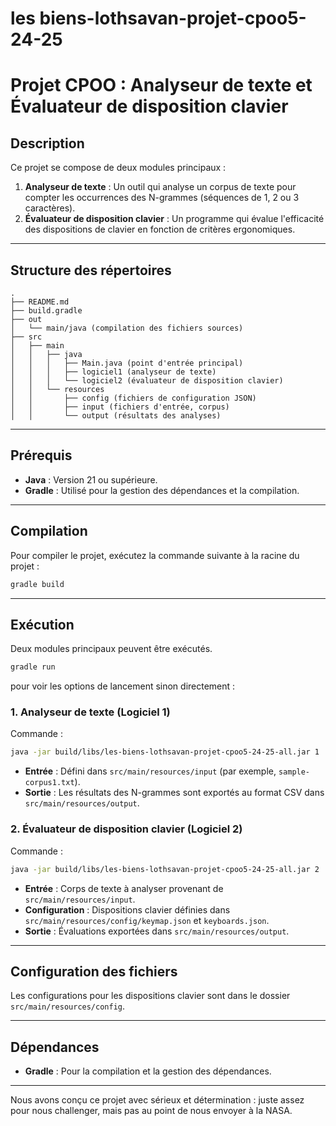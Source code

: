 # les biens-lothsavan-projet-cpoo5-24-25

# Projet CPOO : Analyseur de texte et Évaluateur de disposition clavier

## Description

Ce projet se compose de deux modules principaux :

1. **Analyseur de texte** : Un outil qui analyse un corpus de texte pour compter les occurrences des N-grammes (séquences de 1, 2 ou 3 caractères).
2. **Évaluateur de disposition clavier** : Un programme qui évalue l'efficacité des dispositions de clavier en fonction de critères ergonomiques.

---

## Structure des répertoires

```
.
├── README.md
├── build.gradle
├── out
│   └── main/java (compilation des fichiers sources)
├── src
│   ├── main
│   │   ├── java
│   │   │   ├── Main.java (point d'entrée principal)
│   │   │   ├── logiciel1 (analyseur de texte)
│   │   │   └── logiciel2 (évaluateur de disposition clavier)
│   │   └── resources
│   │       ├── config (fichiers de configuration JSON)
│   │       ├── input (fichiers d'entrée, corpus)
│   │       └── output (résultats des analyses)
```

---

## Prérequis

- **Java** : Version 21 ou supérieure.
- **Gradle** : Utilisé pour la gestion des dépendances et la compilation.

---

## Compilation

Pour compiler le projet, exécutez la commande suivante à la racine du projet :

```bash
gradle build
```

---

## Exécution

Deux modules principaux peuvent être exécutés.
```bash
gradle run
```
pour voir les options de lancement sinon directement :


### 1. Analyseur de texte (Logiciel 1)

Commande :

```bash
java -jar build/libs/les-biens-lothsavan-projet-cpoo5-24-25-all.jar 1
```

- **Entrée** : Défini dans `src/main/resources/input` (par exemple, `sample-corpus1.txt`).
- **Sortie** : Les résultats des N-grammes sont exportés au format CSV dans `src/main/resources/output`.

### 2. Évaluateur de disposition clavier (Logiciel 2)

Commande :

```bash
java -jar build/libs/les-biens-lothsavan-projet-cpoo5-24-25-all.jar 2
```

- **Entrée** : Corps de texte à analyser provenant de `src/main/resources/input`.
- **Configuration** : Dispositions clavier définies dans `src/main/resources/config/keymap.json` et `keyboards.json`.
- **Sortie** : Évaluations exportées dans `src/main/resources/output`.

---

## Configuration des fichiers

Les configurations pour les dispositions clavier sont dans le dossier `src/main/resources/config`.


---

## Dépendances

- **Gradle** : Pour la compilation et la gestion des dépendances.

---

Nous avons conçu ce projet avec sérieux et détermination : juste assez pour nous challenger, mais pas au point de nous envoyer à la NASA.